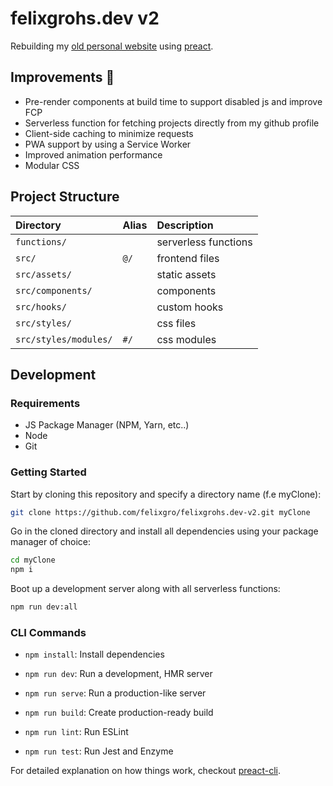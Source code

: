 # felixgrohs.dev v2

Rebuilding my [old personal website](https://github.com/felixgro/felixgrohs.dev) using [preact](https://preactjs.com/).

## Improvements 🚀
- Pre-render components at build time to support disabled js and improve FCP
- Serverless function for fetching projects directly from my github profile
- Client-side caching to minimize requests
- PWA support by using a Service Worker
- Improved animation performance
- Modular CSS

## Project Structure
| Directory | Alias | Description |
| :----- | :----- | :----- |
|`functions/`||serverless functions|
|`src/`|`@/`|frontend files|
|`src/assets/`||static assets|
|`src/components/`||components|
|`src/hooks/`||custom hooks|
|`src/styles/`||css files|
|`src/styles/modules/`|`#/`|css modules|

## Development

### Requirements
- JS Package Manager (NPM, Yarn, etc..)
- Node
- Git

### Getting Started
Start by cloning this repository and specify a directory name (f.e myClone):
```bash
git clone https://github.com/felixgro/felixgrohs.dev-v2.git myClone
```
Go in the cloned directory and install all dependencies using your package manager of choice:
```bash
cd myClone
npm i
```
Boot up a development server along with all serverless functions:
```bash
npm run dev:all
```

### CLI Commands
*   `npm install`: Install dependencies

*   `npm run dev`: Run a development, HMR server

*   `npm run serve`: Run a production-like server

*   `npm run build`: Create production-ready build

*   `npm run lint`: Run ESLint

*   `npm run test`: Run Jest and Enzyme

For detailed explanation on how things work, checkout [preact-cli](https://github.com/developit/preact-cli/blob/master/README.md).

